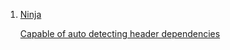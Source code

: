  1. [Ninja](https://ninja-build.org/manual.html#_introduction)
    
    [Capable of auto detecting header dependencies](https://ninja-build.org/manual.html#ref_headers)
